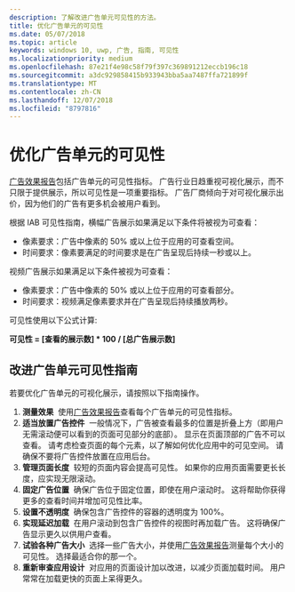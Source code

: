 ```yaml
---
description: 了解改进广告单元可见性的方法。
title: 优化广告单元的可见性
ms.date: 05/07/2018
ms.topic: article
keywords: windows 10, uwp, 广告, 指南, 可见性
ms.localizationpriority: medium
ms.openlocfilehash: 87e21f4e98c58f79f397c369891212eccb196c18
ms.sourcegitcommit: a3dc929858415b933943bba5aa7487ffa721899f
ms.translationtype: MT
ms.contentlocale: zh-CN
ms.lasthandoff: 12/07/2018
ms.locfileid: "8797816"
---
```

# <a name="optimize-the-viewability-of-your-ad-units"></a>优化广告单元的可见性

[广告效果报告](../publish/advertising-performance-report.md)包括广告单元的可见性指标。 广告行业日趋重视可视化展示，而不只限于提供展示，所以可见性是一项重要指标。 广告厂商倾向于对可视化展示出价，因为他们的广告有更多机会被用户看到。  

根据 IAB 可见性指南，横幅广告展示如果满足以下条件将被视为可查看：

* 像素要求：广告中像素的 50% 或以上位于应用的可查看空间。
* 时间要求：像素要满足的时间要求是在广告呈现后持续一秒或以上。

视频广告展示如果满足以下条件被视为可查看：

* 像素要求：广告中像素的 50% 或以上位于应用的可查看部分。
* 时间要求：视频满足像素要求并在广告呈现后持续播放两秒。

可见性使用以下公式计算:

**可见性 = [查看的展示数] * 100 / [总广告展示数]**

## <a name="guidelines-to-improve-ad-unit-viewability"></a>改进广告单元可见性指南

若要优化广告单元的可视化展示，请按照以下指南操作。

1. **测量效果**&nbsp;&nbsp;使用[广告效果报告](../publish/advertising-performance-report.md)查看每个广告单元的可见性指标。
2.  **适当放置广告控件**&nbsp;&nbsp;一般情况下，广告被查看最多的位置是折叠上方（即用户无需滚动便可以看到的页面可见部分的底部）。 显示在页面顶部的广告不可以查看。 请考虑检查页面的每个元素，以了解如何优化应用中的可见空间。 请确保不要将广告控件放置在应用后台。
3.  **管理页面长度**&nbsp;&nbsp;较短的页面内容会提高可见性。 如果你的应用页面需要更长长度，应实现无限滚动。
4.  **固定广告位置**&nbsp;&nbsp;确保广告位于固定位置，即使在用户滚动时。 这将帮助你获得更多的查看时间并增加可见性比率。
5.  **设置不透明度**&nbsp;&nbsp;确保包含广告控件的容器的透明度为 100%。
6.  **实现延迟加载**&nbsp;&nbsp;在用户滚动到包含广告控件的视图时再加载广告。 这将确保广告显示更久以供用户查看。
7.  **试验各种广告大小**&nbsp;&nbsp;选择一些广告大小，并使用[广告效果报告](../publish/advertising-performance-report.md)测量每个大小的可见性。 选择最适合你的那一个。
8.  **重新审查应用设计**&nbsp;&nbsp;对应用的页面设计加以改进，以减少页面加载时间。 用户常常在加载更快的页面上呆得更久。
